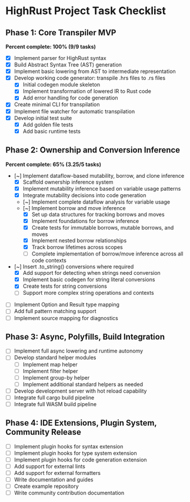 # HighRust Project Task Checklist

## Phase 1: Core Transpiler MVP

**Percent complete: 100% (9/9 tasks)**

- [x] Implement parser for HighRust syntax
- [x] Build Abstract Syntax Tree (AST) generation
- [x] Implement basic lowering from AST to intermediate representation
- [x] Develop working code generator: transpile .hrs files to .rs files
  - [x] Initial codegen module skeleton
  - [x] Implement transformation of lowered IR to Rust code
  - [x] Add error handling for code generation
- [x] Create minimal CLI for transpilation
- [x] Implement file watcher for automatic transpilation
- [x] Develop initial test suite
  - [x] Add golden file tests
  - [x] Add basic runtime tests

## Phase 2: Ownership and Conversion Inference

**Percent complete: 65% (3.25/5 tasks)**

- [~] Implement dataflow-based mutability, borrow, and clone inference
  - [x] Scaffold ownership inference system
  - [x] Implement mutability inference based on variable usage patterns
  - [x] Integrate mutability decisions into code generation
  - [~] Implement complete dataflow analysis for variable usage
  - [~] Implement borrow and move inference
    - [x] Set up data structures for tracking borrows and moves
    - [x] Implement foundations for borrow inference
    - [x] Create tests for immutable borrows, mutable borrows, and moves
    - [x] Implement nested borrow relationships
    - [x] Track borrow lifetimes across scopes
    - [ ] Complete implementation of borrow/move inference across all code contexts
- [~] Insert .to_string() conversions where required
  - [x] Add support for detecting when strings need conversion
  - [x] Implement basic codegen for string literal conversions
  - [x] Create tests for string conversions
  - [ ] Support more complex string operations and contexts
- [ ] Implement Option and Result type mapping
- [ ] Add full pattern matching support
- [ ] Implement source mapping for diagnostics

## Phase 3: Async, Polyfills, Build Integration

- [ ] Implement full async lowering and runtime autonomy
- [ ] Develop standard helper modules
  - [ ] Implement map helper
  - [ ] Implement filter helper
  - [ ] Implement group-by helper
  - [ ] Implement additional standard helpers as needed
- [ ] Develop development server with hot reload capability
- [ ] Integrate full cargo build pipeline
- [ ] Integrate full WASM build pipeline

## Phase 4: IDE Extensions, Plugin System, Community Release

- [ ] Implement plugin hooks for syntax extension
- [ ] Implement plugin hooks for type system extension
- [ ] Implement plugin hooks for code generation extension
- [ ] Add support for external lints
- [ ] Add support for external formatters
- [ ] Write documentation and guides
- [ ] Create example repository
- [ ] Write community contribution documentation